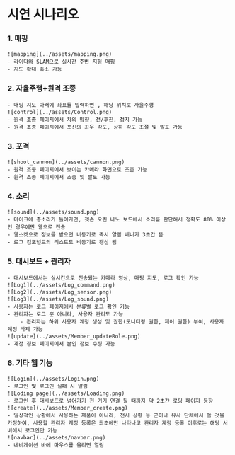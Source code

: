 # 시연 시나리오

### 1. 매핑
    ![mapping](../assets/mapping.png)
    - 라이다와 SLAM으로 실시간 주변 지형 매핑
    - 지도 확대 축소 가능

### 2. 자율주행+원격 조종
    - 매핑 지도 아래에 좌표를 입력하면 , 해당 위치로 자율주행
    ![control](../assets/Control.png)
    - 원격 조종 페이지에서 차의 방향, 전/후진, 정지 가능
    - 원격 조종 페이지에서 포신의 좌우 각도, 상하 각도 조절 및 발포 가능
    
### 3. 포격
    ![shoot_cannon](../assets/cannon.png)
    - 원격 조종 페이지에서 보이는 카메라 화면으로 조준 가능
    - 원격 조종 페이지에서 조종 및 발포 가능

### 4. 소리
    ![sound](../assets/sound.png)
    - 마이크에 총소리가 들어가면, 젯슨 오린 나노 보드에서 소리를 판단해서 정확도 80% 이상인 경우에만 웹으로 전송
    - 웹소켓으로 정보를 받으면 비동기로 즉시 알림 배너가 3초간 뜸
    - 로그 컴포넌트의 리스트도 비동기로 갱신 됨

### 5. 대시보드 + 관리자
    - 대시보드에서는 실시간으로 전송되는 카메라 영상, 매핑 지도, 로그 확인 가능
    ![Log1](../assets/Log_command.png)
    ![Log2](../assets/Log_sensor.png)
    ![Log3](../assets/Log_sound.png)
    - 사용자는 로그 페이지에서 분류별 로그 확인 가능
    - 관리자는 로그 뿐 아니라, 사용자 관리도 가능
        - 관리자는 하위 사용자 계정 생성 및 권한(모니터링 권한, 제어 권한) 부여, 사용자 계정 삭제 가능
    ![update](../assets/Member_updateRole.png)
    - 계정 정보 페이지에서 본인 정보 수정 가능

### 6. 기타 웹 기능
    ![Login](../assets/Login.png)
    - 로그인 및 로그인 실패 시 알림
    ![Loding page](../assets/Loading.png)
    - 로그인 후 대시보드로 넘어가기 전 기기 연결 될 때까지 약 2초간 로딩 페이지 등장
    ![create](../assets/Member_create.png)
    - 일상적인 상황에서 사용하는 제품이 아니라, 전시 상황 등 군이나 유사 단체에서 쓸 것을 가정하여, 사용할 관리자 계정 등록은 최초에만 나타나고 관리자 계정 등록 이후로는 해당 서버에서 로그인만 가능
    ![navbar](../assets/navbar.png)
    - 네비게이션 바에 마우스를 올리면 열림